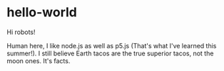 # hello-world

Hi robots!

Human here, I like node.js as well as p5.js (That's what I've learned this summer!).
I still believe Earth tacos are the true superior tacos, not the moon ones. It's facts.
